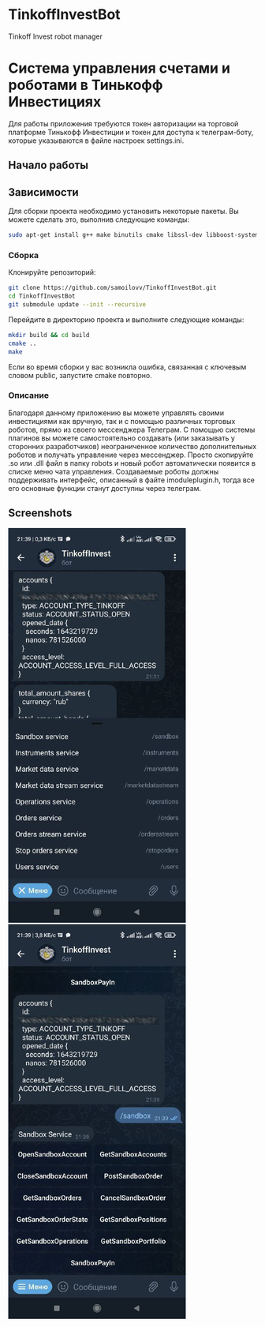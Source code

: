 # TinkoffInvestBot
Tinkoff Invest robot manager

# Система управления счетами и роботами в Тинькофф Инвестициях 

Для работы приложения требуются токен авторизации на торговой платформе Тинькофф Инвестиции и токен для доступа к телеграм-боту, которые указываются в файле настроек settings.ini. 

## Начало работы

## Зависимости

Для сборки проекта необходимо установить некоторые пакеты. Вы можете сделать это, выполнив следующие команды:

```sh
sudo apt-get install g++ make binutils cmake libssl-dev libboost-system-dev zlib1g-dev libcurl4-openssl-dev
```

### Сборка

Клонируйте репозиторий:

```bash
git clone https://github.com/samoilovv/TinkoffInvestBot.git
cd TinkoffInvestBot
git submodule update --init --recursive
``` 

Перейдите в директорию проекта и выполните следующие команды:

```bash
mkdir build && cd build
cmake ..
make
``` 
Если во время сборки у вас возникла ошибка, связанная с ключевым словом public, запустите cmake повторно.

### Описание

Благодаря данному приложению вы можете управлять своими инвестициями как вручную, так и с помощью различных торговых роботов, прямо из своего мессенджера Телеграм. С помощью системы плагинов вы можете самостоятельно создавать (или заказывать у сторонних разработчиков) неограниченное количество дополнительных роботов и получать управление через мессенджер. Просто скопируйте .so или .dll файл в папку robots и новый робот автоматически появится в списке меню чата управления. Создаваемые роботы должны поддерживать интерфейс, описанный в файте imoduleplugin.h, тогда все его основные функции станут доступны через телеграм.

## Screenshots

![alt text](example2.jpg "Commands list") ![alt text](example1.jpg "Services list")

